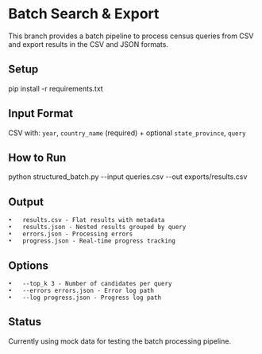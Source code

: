 # Batch Search & Export
This branch provides a batch pipeline to process census queries from CSV and export results in the CSV and JSON formats.

## Setup
pip install -r requirements.txt

## Input Format
CSV with: `year`, `country_name` (required) + optional `state_province`, `query`

## How to Run
python structured_batch.py --input queries.csv --out exports/results.csv

## Output
	•	results.csv - Flat results with metadata
	•	results.json - Nested results grouped by query
	•	errors.json - Processing errors
	•	progress.json - Real-time progress tracking
## Options
	•	--top_k 3 - Number of candidates per query
	•	--errors errors.json - Error log path
	•	--log progress.json - Progress log path

## Status
Currently using mock data for testing the batch processing pipeline. 
